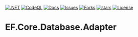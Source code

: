 [![.NET](https://github.com/BoBoBaSs84/EF.Core.Database.Adapter/actions/workflows/dotnet.yml/badge.svg?branch=main)](https://github.com/BoBoBaSs84/EF.Core.Database.Adapter/actions/workflows/dotnet.yml)
[![CodeQL](https://github.com/BoBoBaSs84/EF.Core.Database.Adapter/actions/workflows/codeql-analysis.yml/badge.svg?branch=main)](https://github.com/BoBoBaSs84/EF.Core.Database.Adapter/actions/workflows/codeql.yml)
[![Docs](https://github.com/BoBoBaSs84/EF.Core.Database.Adapter/actions/workflows/docs.yml/badge.svg?branch=main)](https://github.com/BoBoBaSs84/EF.Core.Database.Adapter/actions/workflows/docs.yml)
[![Issues](https://img.shields.io/github/issues/BoBoBaSs84/EF.Core.Database.Adapter)](https://github.com/BoBoBaSs84/EF.Core.Database.Adapter/issues)
[![Forks](https://img.shields.io/github/forks/BoBoBaSs84/EF.Core.Database.Adapter)](https://github.com/BoBoBaSs84/EF.Core.Database.Adapter/network)
[![stars](https://img.shields.io/github/stars/BoBoBaSs84/EF.Core.Database.Adapter)](https://github.com/BoBoBaSs84/EF.Core.Database.Adapter/stargazers)
[![License](https://img.shields.io/github/license/BoBoBaSs84/EF.Core.Database.Adapter)](https://github.com/BoBoBaSs84/EF.Core.Database.Adapter/blob/main/LICENSE)
# EF.Core.Database.Adapter
